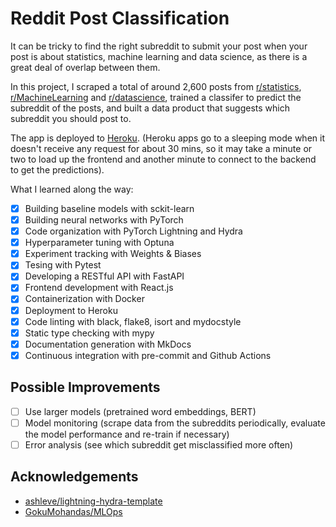 # Reddit Post Classification

It can be tricky to find the right subreddit to submit your post when your post is about statistics, machine learning and data science, as there is a great deal of overlap between them.

In this project, I scraped a total of around 2,600 posts from [r/statistics](https:/www.reddit.com/r/statistics), [r/MachineLearning](https:/www.reddit.com/r/MachineLearning) and [r/datascience](https://www.reddit.com/r/datascience), trained a classifer to predict the subreddit of the posts, and built a data product that suggests which subreddit you should post to.

The app is deployed to [Heroku](https://reddit-post-classifer.herokuapp.com/). (Heroku apps go to a sleeping mode when it doesn't receive any request for about 30 mins, so it may take a minute or two to load up the frontend and another minute to connect to the backend to get the predictions).

What I learned along the way:

- [x] Building baseline models with sckit-learn
- [x] Building neural networks with PyTorch
- [x] Code organization with PyTorch Lightning and Hydra
- [x] Hyperparameter tuning with Optuna
- [x] Experiment tracking with Weights & Biases
- [x] Tesing with Pytest
- [x] Developing a RESTful API with FastAPI
- [x] Frontend development with React.js
- [x] Containerization with Docker
- [x] Deployment to Heroku
- [x] Code linting with black, flake8, isort and mydocstyle
- [x] Static type checking with mypy
- [x] Documentation generation with MkDocs
- [x] Continuous integration with pre-commit and Github Actions

## Possible Improvements

- [ ] Use larger models (pretrained word embeddings, BERT)
- [ ] Model monitoring (scrape data from the subreddits periodically, evaluate the model performance and re-train if necessary)
- [ ] Error analysis (see which subreddit get misclassified more often)

## Acknowledgements

- [ashleve/lightning-hydra-template](https://github.com/ashleve/lightning-hydra-template)
- [GokuMohandas/MLOps](https://github.com/GokuMohandas/MLOps)